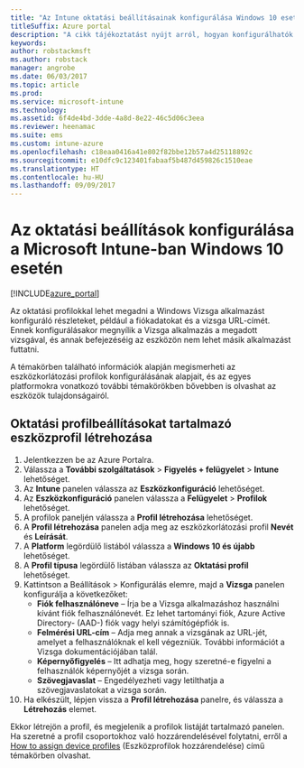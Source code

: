 ```yaml
---
title: "Az Intune oktatási beállításainak konfigurálása Windows 10 esetén"
titleSuffix: Azure portal
description: "A cikk tájékoztatást nyújt arról, hogyan konfigurálhatók a felügyelt eszközökön a Windows 10-es oktatási beállítások az Intune-nal."
keywords: 
author: robstackmsft
ms.author: robstack
manager: angrobe
ms.date: 06/03/2017
ms.topic: article
ms.prod: 
ms.service: microsoft-intune
ms.technology: 
ms.assetid: 6f4de4bd-3dde-4a8d-8e22-46c5d06c3eea
ms.reviewer: heenamac
ms.suite: ems
ms.custom: intune-azure
ms.openlocfilehash: c18eaa0416a41e802f82bbe12b57a4d25118892c
ms.sourcegitcommit: e10dfc9c123401fabaaf5b487d459826c1510eae
ms.translationtype: HT
ms.contentlocale: hu-HU
ms.lasthandoff: 09/09/2017
---
```

# <a name="how-to-configure-windows-10-education-settings-in-microsoft-intune"></a>Az oktatási beállítások konfigurálása a Microsoft Intune-ban Windows 10 esetén

[!INCLUDE[azure_portal](./includes/azure_portal.md)]

Az oktatási profilokkal lehet megadni a Windows Vizsga alkalmazást konfiguráló részleteket, például a fiókadatokat és a vizsga URL-címét. Ennek konfigurálásakor megnyílik a Vizsga alkalmazás a megadott vizsgával, és annak befejezéséig az eszközön nem lehet másik alkalmazást futtatni.

A témakörben található információk alapján megismerheti az eszközkorlátozási profilok konfigurálásának alapjait, és az egyes platformokra vonatkozó további témakörökben bővebben is olvashat az eszközök tulajdonságairól.

## <a name="create-a-device-profile-containing-education-profile-settings"></a>Oktatási profilbeállításokat tartalmazó eszközprofil létrehozása

1. Jelentkezzen be az Azure Portalra.
2. Válassza a **További szolgáltatások** > **Figyelés + felügyelet** > **Intune** lehetőséget.
3. Az **Intune** panelen válassza az **Eszközkonfiguráció** lehetőséget.
2. Az **Eszközkonfiguráció** panelen válassza a **Felügyelet** > **Profilok** lehetőséget.
3. A profilok paneljén válassza a **Profil létrehozása** lehetőséget.
4. A **Profil létrehozása** panelen adja meg az eszközkorlátozási profil **Nevét** és **Leírását**.
5. A **Platform** legördülő listából válassza a **Windows 10 és újabb** lehetőséget.
6. A **Profil típusa** legördülő listában válassza az **Oktatási profil** lehetőséget. 
7. Kattintson a Beállítások > Konfigurálás elemre, majd a **Vizsga** panelen konfigurálja a következőket:
    - **Fiók felhasználóneve** – Írja be a Vizsga alkalmazáshoz használni kívánt fiók felhasználónevét. Ez lehet tartományi fiók, Azure Active Directory- (AAD-) fiók vagy helyi számítógépfiók is.
    - **Felmérési URL-cím** – Adja meg annak a vizsgának az URL-jét, amelyet a felhasználóknak el kell végezniük. További információt a Vizsga dokumentációjában talál.
    - **Képernyőfigyelés** – Itt adhatja meg, hogy szeretné-e figyelni a felhasználók képernyőjét a vizsga során.
    - **Szövegjavaslat** – Engedélyezheti vagy letilthatja a szövegjavaslatokat a vizsga során.
8. Ha elkészült, lépjen vissza a **Profil létrehozása** panelre, és válassza a **Létrehozás** elemet.

Ekkor létrejön a profil, és megjelenik a profilok listáját tartalmazó panelen.
Ha szeretné a profil csoportokhoz való hozzárendelésével folytatni, erről a [How to assign device profiles](device-profile-assign.md) (Eszközprofilok hozzárendelése) című témakörben olvashat.



